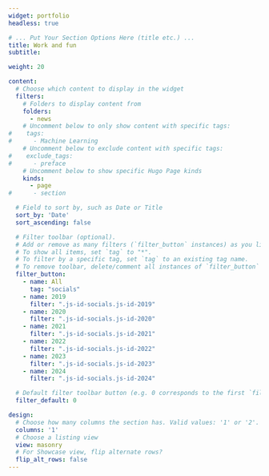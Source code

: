 ```yaml
---
widget: portfolio
headless: true

# ... Put Your Section Options Here (title etc.) ...
title: Work and fun
subtitle: 

weight: 20

content:
  # Choose which content to display in the widget
  filters:
    # Folders to display content from
    folders:
      - news
    # Uncomment below to only show content with specific tags:
#    tags:
#      - Machine Learning
    # Uncomment below to exclude content with specific tags:
#    exclude_tags:
#      - preface    
    # Uncomment below to show specific Hugo Page kinds
    kinds:
      - page
#      - section

  # Field to sort by, such as Date or Title
  sort_by: 'Date'
  sort_ascending: false

  # Filter toolbar (optional).
  # Add or remove as many filters (`filter_button` instances) as you like.
  # To show all items, set `tag` to "*".
  # To filter by a specific tag, set `tag` to an existing tag name.
  # To remove toolbar, delete/comment all instances of `filter_button` below.
  filter_button:
    - name: All
      tag: "socials"
    - name: 2019
      filter: ".js-id-socials.js-id-2019"
    - name: 2020
      filter: ".js-id-socials.js-id-2020"
    - name: 2021
      filter: ".js-id-socials.js-id-2021"
    - name: 2022
      filter: ".js-id-socials.js-id-2022"
    - name: 2023
      filter: ".js-id-socials.js-id-2023"
    - name: 2024
      filter: ".js-id-socials.js-id-2024"

  # Default filter toolbar button (e.g. 0 corresponds to the first `filter_button` instance above)
  filter_default: 0

design:
  # Choose how many columns the section has. Valid values: '1' or '2'.
  columns: '1'
  # Choose a listing view
  view: masonry
  # For Showcase view, flip alternate rows?
  flip_alt_rows: false
---
```

